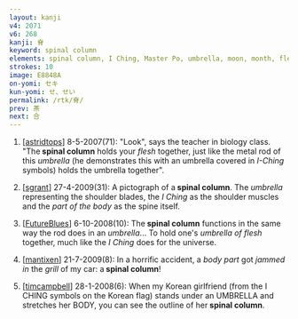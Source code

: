 ```yaml
---
layout: kanji
v4: 2071
v6: 268
kanji: 脊
keyword: spinal column
elements: spinal column, I Ching, Master Po, umbrella, moon, month, flesh, part of the body
strokes: 10
image: E8848A
on-yomi: セキ
kun-yomi: せ、せい
permalink: /rtk/脊/
prev: 茶
next: 合
---
```


1) [<a href="http://kanji.koohii.com/profile/astridtops">astridtops</a>] 8-5-2007(71): &quot;Look&quot;, says the teacher in biology class. &quot;The<strong> spinal column</strong> holds your <em>flesh</em> together, just like the metal rod of this <em>umbrella</em> (he demonstrates this with an umbrella covered in <em>I-Ching</em> symbols) holds the umbrella together&quot;.

2) [<a href="http://kanji.koohii.com/profile/sgrant">sgrant</a>] 27-4-2009(31): A pictograph of a<strong> spinal column</strong>. The <em>umbrella</em> representing the shoulder blades, the <em>I Ching</em> as the shoulder muscles and the <em>part of the body</em> as the spine itself.

3) [<a href="http://kanji.koohii.com/profile/FutureBlues">FutureBlues</a>] 6-10-2008(10): The<strong> spinal column</strong> functions in the same way the rod does in an <em>umbrella</em>... To hold one&#039;s <em>umbrella of flesh</em> together, much like the <em>I Ching</em> does for the universe.

4) [<a href="http://kanji.koohii.com/profile/mantixen">mantixen</a>] 21-7-2009(8): In a horrific accident, a <em>body part</em> got <em>jammed in</em> the <em>grill</em> of my car: a<strong> spinal column</strong>!

5) [<a href="http://kanji.koohii.com/profile/timcampbell">timcampbell</a>] 28-1-2008(6): When my Korean girlfriend (from the I CHING symbols on the Korean flag) stands under an UMBRELLA and stretches her BODY, you can see the outline of her<strong> spinal column</strong>.

